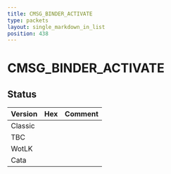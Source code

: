 ```yaml
---
title: CMSG_BINDER_ACTIVATE
type: packets
layout: single_markdown_in_list
position: 438
---
```


# CMSG_BINDER_ACTIVATE

## Status

Version | Hex | Comment
---------- | ---------- | ---------- 
Classic |  |  
TBC |  |  
WotLK |  |  
Cata |  |  

